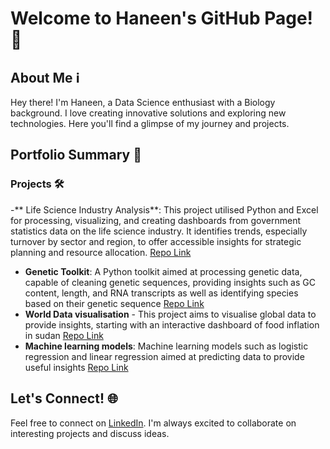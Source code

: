 # Welcome to Haneen's GitHub Page! 👋

## About Me ℹ️

Hey there! I'm Haneen, a Data Science enthusiast with a Biology background. I love creating innovative solutions and exploring new technologies. Here you'll find a glimpse of my journey and projects.


## Portfolio Summary 💼

### Projects 🛠️

-** Life Science Industry Analysis**: This project utilised Python and Excel for processing, visualizing, and creating dashboards from government statistics data on the life science industry. It identifies trends, especially turnover by sector and region, to offer accessible insights for strategic planning and resource allocation.
  [Repo Link](https://github.com/haneenkheir/Life_science_industry_analysis-/tree/main) 
- **Genetic Toolkit**: A Python toolkit aimed at processing genetic data, capable of cleaning genetic sequences, providing insights such as GC content, length, and RNA transcripts as well as identifying species based on their genetic sequence [Repo Link](https://github.com/haneenkheir/Portfolio/tree/main/Python%20projects/Genetic_tools)
- **World Data visualisation** - This project aims to visualise global data to provide insights, starting with an interactive dashboard of food inflation in sudan [Repo Link](https://github.com/haneenkheir/Portfolio/blob/main/Data%20Visualisation/Interactive_dashboard.ipynb)
- **Machine learning models**: Machine learning models such as logistic regression and linear regression aimed at predicting data to provide useful insights [Repo Link](https://github.com/haneenkheir/Portfolio/tree/main/Machine%20learning%20projects)


## Let's Connect! 🌐

Feel free to connect on [LinkedIn](https://www.linkedin.com/in/haneen-kheir-948055202/). I'm always excited to collaborate on interesting projects and discuss ideas.

